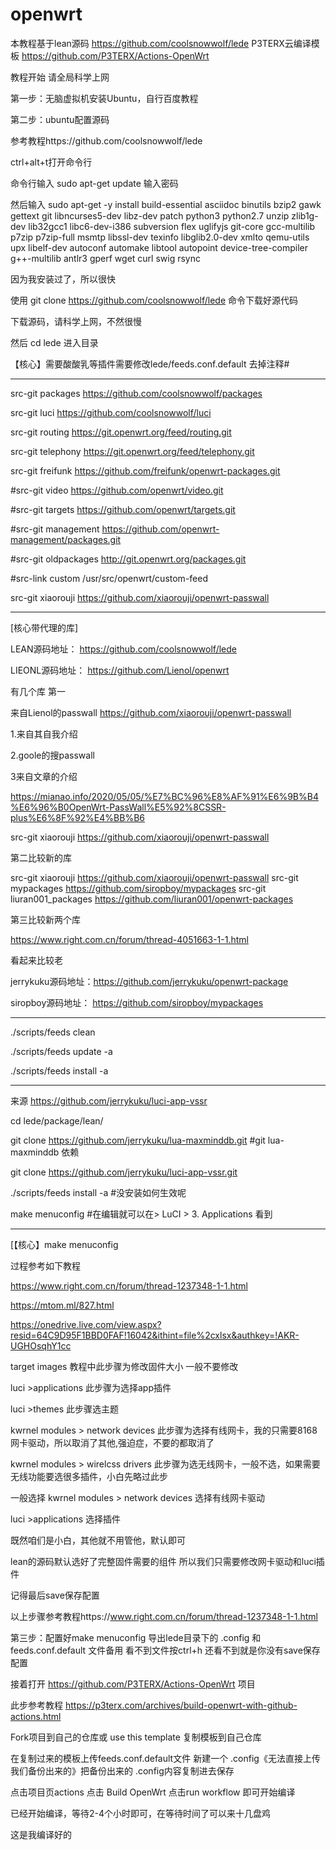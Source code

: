 # openwrt

本教程基于lean源码  https://github.com/coolsnowwolf/lede
P3TERX云编译模板   https://github.com/P3TERX/Actions-OpenWrt



教程开始  请全局科学上网


第一步：无脑虚拟机安装Ubuntu，自行百度教程

第二步：ubuntu配置源码

参考教程https://github.com/coolsnowwolf/lede    


ctrl+alt+t打开命令行


命令行输入
sudo apt-get update 
输入密码

然后输入
sudo apt-get -y install build-essential asciidoc binutils bzip2 gawk gettext git libncurses5-dev libz-dev patch python3 python2.7 unzip zlib1g-dev lib32gcc1 libc6-dev-i386 subversion flex uglifyjs git-core gcc-multilib p7zip p7zip-full msmtp libssl-dev texinfo libglib2.0-dev xmlto qemu-utils upx libelf-dev autoconf automake libtool autopoint device-tree-compiler g++-multilib antlr3 gperf wget curl swig rsync

因为我安装过了，所以很快

使用 git clone https://github.com/coolsnowwolf/lede 命令下载好源代码

下载源码，请科学上网，不然很慢



然后 cd lede 进入目录

【核心】需要酸酸乳等插件需要修改lede/feeds.conf.default
去掉注释#
****************************************************************
src-git packages https://github.com/coolsnowwolf/packages

src-git luci https://github.com/coolsnowwolf/luci

src-git routing https://git.openwrt.org/feed/routing.git

src-git telephony https://git.openwrt.org/feed/telephony.git

src-git freifunk https://github.com/freifunk/openwrt-packages.git

#src-git video https://github.com/openwrt/video.git

#src-git targets https://github.com/openwrt/targets.git

#src-git management https://github.com/openwrt-management/packages.git

#src-git oldpackages http://git.openwrt.org/packages.git

#src-link custom /usr/src/openwrt/custom-feed

src-git xiaorouji https://github.com/xiaorouji/openwrt-passwall

**************************************************************
[核心带代理的库]

LEAN源码地址：  https://github.com/coolsnowwolf/lede

LIEONL源码地址： https://github.com/Lienol/openwrt

有几个库
第一

来自Lienol的passwall
https://github.com/xiaorouji/openwrt-passwall

1.来自其自我介绍

2.goole的搜passwall


3来自文章的介绍

https://mianao.info/2020/05/05/%E7%BC%96%E8%AF%91%E6%9B%B4%E6%96%B0OpenWrt-PassWall%E5%92%8CSSR-plus%E6%8F%92%E4%BB%B6


src-git xiaorouji https://github.com/xiaorouji/openwrt-passwall

第二比较新的库

src-git xiaorouji https://github.com/xiaorouji/openwrt-passwall
src-git mypackages https://github.com/siropboy/mypackages
src-git liuran001_packages https://github.com/liuran001/openwrt-packages

第三比较新两个库

https://www.right.com.cn/forum/thread-4051663-1-1.html

看起来比较老

jerrykuku源码地址：https://github.com/jerrykuku/openwrt-package

siropboy源码地址： https://github.com/siropboy/mypackages

*********************************

./scripts/feeds clean

./scripts/feeds update -a

./scripts/feeds install -a

*********************************


来源
https://github.com/jerrykuku/luci-app-vssr

cd lede/package/lean/  

git clone https://github.com/jerrykuku/lua-maxminddb.git  #git lua-maxminddb 依赖

git clone https://github.com/jerrykuku/luci-app-vssr.git  

./scripts/feeds install -a #没安装如何生效呢 

make menuconfig  #在编辑就可以在> LuCI > 3. Applications 看到


****************************


[【核心】make menuconfig 

过程参考如下教程


https://www.right.com.cn/forum/thread-1237348-1-1.html


https://mtom.ml/827.html


https://onedrive.live.com/view.aspx?resid=64C9D95F1BBD0FAF!16042&ithint=file%2cxlsx&authkey=!AKR-UGHOsqhY1cc



target images 教程中此步骤为修改固件大小 一般不要修改

luci >applications  此步骤为选择app插件
  
luci >themes  此步骤选主题

kwrnel modules > network devices  此步骤为选择有线网卡，我的只需要8168网卡驱动，所以取消了其他,强迫症，不要的都取消了

kwrnel modules > wirelcss drivers  此步骤为选无线网卡，一般不选，如果需要无线功能要选很多插件，小白先略过此步


一般选择
kwrnel modules > network devices  选择有线网卡驱动

luci >applications 选择插件

既然咱们是小白，其他就不用管他，默认即可

lean的源码默认选好了完整固件需要的组件
所以我们只需要修改网卡驱动和luci插件

记得最后save保存配置

以上步骤参考教程https://www.right.com.cn/forum/thread-1237348-1-1.html



第三步：配置好make menuconfig 导出lede目录下的 .config 和feeds.conf.default 文件备用  看不到文件按ctrl+h  还看不到就是你没有save保存配置

接着打开 https://github.com/P3TERX/Actions-OpenWrt 项目

此步参考教程 https://p3terx.com/archives/build-openwrt-with-github-actions.html

Fork项目到自己的仓库或 use this template 复制模板到自己仓库

在复制过来的模板上传feeds.conf.default文件  新建一个 .config《无法直接上传我们备份出来的》把备份出来的 .config内容复制进去保存

点击项目页actions  点击 Build OpenWrt 点击run workflow 即可开始编译

已经开始编译，等待2-4个小时即可，在等待时间了可以来十几盘鸡

这是我编译好的

